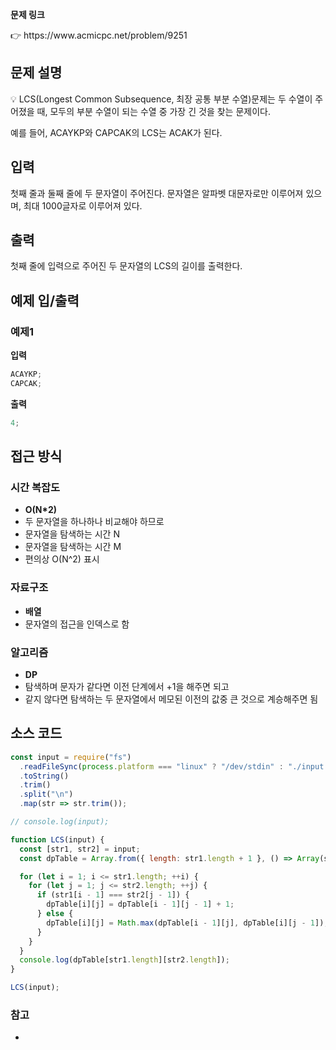 **문제 링크**

<aside>
👉 https://www.acmicpc.net/problem/9251

</aside>

## 문제 설명

<aside>
💡 LCS(Longest Common Subsequence, 최장 공통 부분 수열)문제는 두 수열이 주어졌을 때, 모두의 부분 수열이 되는 수열 중 가장 긴 것을 찾는 문제이다.

예를 들어, ACAYKP와 CAPCAK의 LCS는 ACAK가 된다.

</aside>

## 입력

첫째 줄과 둘째 줄에 두 문자열이 주어진다. 문자열은 알파벳 대문자로만 이루어져 있으며, 최대 1000글자로 이루어져 있다.

## 출력

첫째 줄에 입력으로 주어진 두 문자열의 LCS의 길이를 출력한다.

## 예제 입/출력

### 예제1

**입력**

```jsx
ACAYKP;
CAPCAK;
```

**출력**

```jsx
4;
```

## 접근 방식

### 시간 복잡도

- **O(N\*2)**
- 두 문자열을 하나하나 비교해야 하므로
- 문자열을 탐색하는 시간 N
- 문자열을 탐색하는 시간 M
- 편의상 O(N^2) 표시

### 자료구조

- **배열**
- 문자열의 접근을 인덱스로 함

### 알고리즘

- **DP**
- 탐색하며 문자가 같다면 이전 단계에서 +1을 해주면 되고
- 같지 않다면 탐색하는 두 문자열에서 메모된 이전의 값중 큰 것으로 계승해주면 됨

## 소스 코드

```jsx
const input = require("fs")
  .readFileSync(process.platform === "linux" ? "/dev/stdin" : "./input.txt")
  .toString()
  .trim()
  .split("\n")
  .map(str => str.trim());

// console.log(input);

function LCS(input) {
  const [str1, str2] = input;
  const dpTable = Array.from({ length: str1.length + 1 }, () => Array(str2.length + 1).fill(0));

  for (let i = 1; i <= str1.length; ++i) {
    for (let j = 1; j <= str2.length; ++j) {
      if (str1[i - 1] === str2[j - 1]) {
        dpTable[i][j] = dpTable[i - 1][j - 1] + 1;
      } else {
        dpTable[i][j] = Math.max(dpTable[i - 1][j], dpTable[i][j - 1]);
      }
    }
  }
  console.log(dpTable[str1.length][str2.length]);
}

LCS(input);
```

### 참고

-
